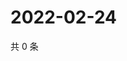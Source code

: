 # 2022-02-24

共 0 条

<!-- BEGIN WEIBO -->
<!-- 最后更新时间 Thu Feb 24 2022 18:17:56 GMT+0800 (China Standard Time) -->

<!-- END WEIBO -->
